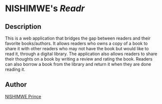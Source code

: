 # NISHIMWE's _**Readr**_

## Description

This is a web application that bridges the gap between readers and their favorite books/authors. It allows readers who owns a copy of a book to share it with other readers who may not have the book but would like to read it, through a digital library. The application also allows readers to share their thoughts on a book by writing a review and rating the book. Readers can also borrow a book from the library and return it when they are done reading it.

## Author

[NISHIMWE Prince](https://www.linkedin.com/in/nishimwe)
